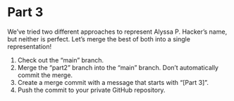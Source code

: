 # Part 3
We’ve tried two different approaches to represent Alyssa P. Hacker’s name, but neither is perfect. Let’s merge the best of both into a single representation!

1.	Check out the “main” branch.
2.	Merge the “part2” branch into the “main” branch. Don’t automatically commit the merge.
3.	Create a merge commit with a message that starts with “[Part 3]”.
4.	Push the commit to your private GitHub repository.
